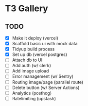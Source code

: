 # T3 Gallery

## TODO

- [x] Make it deploy (vercel)
- [x] Scaffold basic ui with mock data
- [x] Tidyup build process
- [x] Set up db (vercel postgres)
- [ ] Attach db to UI
- [ ] Add auth (w/ clerk)
- [ ] Add image upload
- [ ] Error management (w/ Sentry)
- [ ] Routing image/page (parallel route)
- [ ] Delete button (w/ Server Actions)
- [ ] Analytics (posthog)
- [ ] Ratelimiting (upstash)
